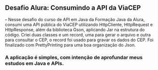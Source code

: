 ## Desafio Alura: Consumindo a API da ViaCEP

 **-** Nesse desafio do curso de API em Java da Formação Java da Alura, consumi uma API pública do ViaCEP utilizando HttpCliente, 
 HttpRequest e HttpResponse, além da biblioteca Gson, aplicando Jar na estrutura do código. Criei duas classes e um record, 
 uma para gerar o arquivo e outra para consultar o CEP, o record foi usado para gravar os dados do CEP. Foi finalizado com PrettyPrinting para uma boa organização do Json.
 ### A aplicação é simples, com intenção de aprofundar meus estudos em Java e APIs.
